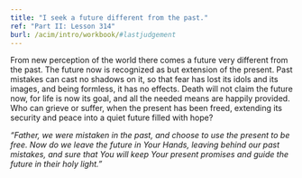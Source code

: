 ```yaml
---
title: "I seek a future different from the past."
ref: "Part II: Lesson 314"
burl: /acim/intro/workbook/#lastjudgement
---
```


From new perception of the world there comes a future very different
from the past. The future now is recognized as but extension of the
present. Past mistakes can cast no shadows on it, so that fear has lost
its idols and its images, and being formless, it has no effects. Death
will not claim the future now, for life is now its goal, and all the
needed means are happily provided. Who can grieve or suffer, when the
present has been freed, extending its security and peace into a quiet
future filled with hope?

*“Father, we were mistaken in the past, and choose to use the present to
be free. Now do we leave the future in Your Hands, leaving behind our
past mistakes, and sure that You will keep Your present promises and
guide the future in their holy light.”*

